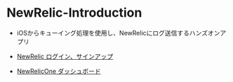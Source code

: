 # NewRelic-Introduction
- iOSからキューイング処理を使用し、NewRelicにログ送信するハンズオンアプリ


- [NewRelic ログイン、サインアップ](https://newrelic.com/jp)

- [NewRelicOne 
ダッシュボード](https://one.newrelic.com/nr1-core?account=3509998&duration=1800000&filters=%28domain%20%3D%20%27MOBILE%27%20AND%20type%20%3D%20%27APPLICATION%27%29&state=8550d500-68bc-a31e-065a-806538b458ef)
